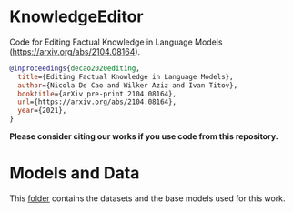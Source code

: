 # KnowledgeEditor

Code for Editing Factual Knowledge in Language Models (https://arxiv.org/abs/2104.08164).

```bibtex
@inproceedings{decao2020editing,
  title={Editing Factual Knowledge in Language Models}, 
  author={Nicola De Cao and Wilker Aziz and Ivan Titov},
  booktitle={arXiv pre-print 2104.08164},
  url={https://arxiv.org/abs/2104.08164},
  year={2021},
}
```

**Please consider citing our works if you use code from this repository.**

# Models and Data

This [folder](https://mega.nz/folder/p9JC3bwC#vzcrsh9b-pnWPaWdlcBVUA) contains the datasets and the base models used for this work.
